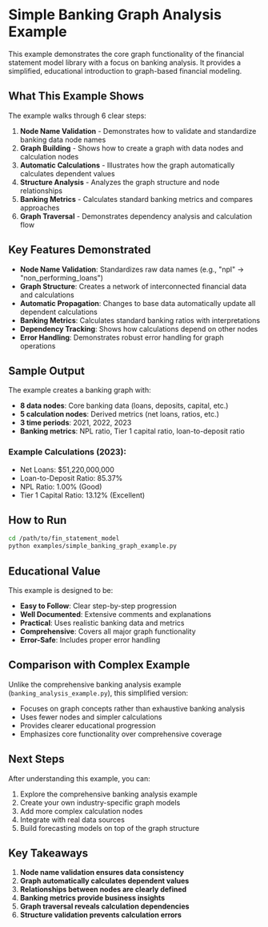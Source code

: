 # Simple Banking Graph Analysis Example

This example demonstrates the core graph functionality of the financial statement model library with a focus on banking analysis. It provides a simplified, educational introduction to graph-based financial modeling.

## What This Example Shows

The example walks through 6 clear steps:

1. **Node Name Validation** - Demonstrates how to validate and standardize banking data node names
2. **Graph Building** - Shows how to create a graph with data nodes and calculation nodes
3. **Automatic Calculations** - Illustrates how the graph automatically calculates dependent values
4. **Structure Analysis** - Analyzes the graph structure and node relationships
5. **Banking Metrics** - Calculates standard banking metrics and compares approaches
6. **Graph Traversal** - Demonstrates dependency analysis and calculation flow

## Key Features Demonstrated

- **Node Name Validation**: Standardizes raw data names (e.g., "npl" → "non_performing_loans")
- **Graph Structure**: Creates a network of interconnected financial data and calculations
- **Automatic Propagation**: Changes to base data automatically update all dependent calculations
- **Banking Metrics**: Calculates standard banking ratios with interpretations
- **Dependency Tracking**: Shows how calculations depend on other nodes
- **Error Handling**: Demonstrates robust error handling for graph operations

## Sample Output

The example creates a banking graph with:
- **8 data nodes**: Core banking data (loans, deposits, capital, etc.)
- **5 calculation nodes**: Derived metrics (net loans, ratios, etc.)
- **3 time periods**: 2021, 2022, 2023
- **Banking metrics**: NPL ratio, Tier 1 capital ratio, loan-to-deposit ratio

### Example Calculations (2023):
- Net Loans: $51,220,000,000
- Loan-to-Deposit Ratio: 85.37%
- NPL Ratio: 1.00% (Good)
- Tier 1 Capital Ratio: 13.12% (Excellent)

## How to Run

```bash
cd /path/to/fin_statement_model
python examples/simple_banking_graph_example.py
```

## Educational Value

This example is designed to be:
- **Easy to Follow**: Clear step-by-step progression
- **Well Documented**: Extensive comments and explanations
- **Practical**: Uses realistic banking data and metrics
- **Comprehensive**: Covers all major graph functionality
- **Error-Safe**: Includes proper error handling

## Comparison with Complex Example

Unlike the comprehensive banking analysis example (`banking_analysis_example.py`), this simplified version:
- Focuses on graph concepts rather than exhaustive banking analysis
- Uses fewer nodes and simpler calculations
- Provides clearer educational progression
- Emphasizes core functionality over comprehensive coverage

## Next Steps

After understanding this example, you can:
1. Explore the comprehensive banking analysis example
2. Create your own industry-specific graph models
3. Add more complex calculation nodes
4. Integrate with real data sources
5. Build forecasting models on top of the graph structure

## Key Takeaways

1. **Node name validation ensures data consistency**
2. **Graph automatically calculates dependent values**
3. **Relationships between nodes are clearly defined**
4. **Banking metrics provide business insights**
5. **Graph traversal reveals calculation dependencies**
6. **Structure validation prevents calculation errors** 